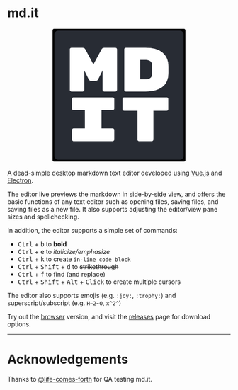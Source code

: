 # md.it

<p align="center">
  <img width="300" height="300" src="https://github.com/sharvenp/md.it/blob/main/public/icon.png?raw=true">
</p>

A dead-simple desktop markdown text editor developed using [Vue.js](https://vuejs.org/) and [Electron](https://www.electronjs.org/).

The editor live previews the markdown in side-by-side view, and offers the basic functions of any text editor such as opening files, saving files, and saving files as a new file. It also supports adjusting the editor/view pane sizes and spellchecking.

In addition, the editor supports a simple set of commands:

- <kbd>Ctrl</kbd> + <kbd>b</kbd> to **bold**
- <kbd>Ctrl</kbd> + <kbd>e</kbd> to _italicize/emphasize_
- <kbd>Ctrl</kbd> + <kbd>k</kbd> to create `in-line code block`
- <kbd>Ctrl</kbd> + <kbd>Shift</kbd> + <kbd>d</kbd> to ~~strikethrough~~ 
- <kbd>Ctrl</kbd> + <kbd>f</kbd> to find (and replace)
- <kbd>Ctrl</kbd> + <kbd>Shift</kbd> + <kbd>Alt</kbd> + <kbd>Click</kbd> to create multiple cursors

The editor also supports emojis (e.g. `:joy:`, `:trophy:`) and superscript/subscript (e.g. `H~2~O`, `x^2^`)

Try out the [browser](sharvenp.github.io/md.it/) version, and visit the [releases](https://github.com/sharvenp/md.it/releases) page for download options.

----

# Acknowledgements

Thanks to [@life-comes-forth](https://github.com/life-comes-forth) for QA testing md.it.
